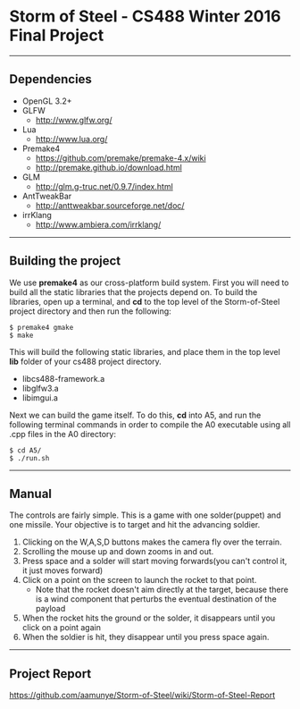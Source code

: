 # Storm of Steel - CS488 Winter 2016 Final Project

----

## Dependencies
* OpenGL 3.2+
* GLFW
    * http://www.glfw.org/
* Lua
    * http://www.lua.org/
* Premake4
    * https://github.com/premake/premake-4.x/wiki
    * http://premake.github.io/download.html
* GLM
    * http://glm.g-truc.net/0.9.7/index.html
* AntTweakBar
    * http://anttweakbar.sourceforge.net/doc/
* irrKlang
    * http://www.ambiera.com/irrklang/


---

## Building the project
We use **premake4** as our cross-platform build system. First you will need to build all
the static libraries that the projects depend on. To build the libraries, open up a
terminal, and **cd** to the top level of the Storm-of-Steel project directory and then run the
following:

    $ premake4 gmake
    $ make

This will build the following static libraries, and place them in the top level **lib**
folder of your cs488 project directory.
* libcs488-framework.a
* libglfw3.a
* libimgui.a

Next we can build the game itself.  To do this, **cd** into A5, and run the following terminal
commands in order to compile the A0 executable using all .cpp files in the A0 directory:

    $ cd A5/
    $ ./run.sh

---

## Manual
The controls are fairly simple.  This is a game with one solder(puppet) and one missile.
Your objective is to target and hit the advancing soldier.

1. Clicking on the W,A,S,D buttons makes the camera fly over the terrain.
2. Scrolling the mouse up and down zooms in and out.
3. Press space and a solder will start moving forwards(you can't control it, it just moves forward)
4. Click on a point on the screen to launch the rocket to that point.
    - Note that the rocket doesn't aim directly at the target,
  because there is a wind component that perturbs the eventual destination of the payload
5. When the rocket hits the ground or the solder, it disappears until you click on a point again
6. When the soldier is hit, they disappear until you press space again.

---

## Project Report

https://github.com/aamunye/Storm-of-Steel/wiki/Storm-of-Steel-Report
